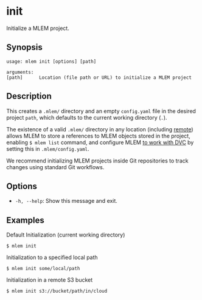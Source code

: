 # init

Initialize a MLEM project.

## Synopsis

```usage
usage: mlem init [options] [path]

arguments:
[path]      Location (file path or URL) to initialize a MLEM project
```

## Description

This creates a `.mlem/` directory and an empty `config.yaml` file in the desired
project `path`, which defaults to the current working directory (`.`).

The existence of a valid `.mlem/` directory in any location (including [remote])
allows MLEM to store a references to MLEM objects stored in the project,
enabling `$ mlem list` command, and configure MLEM
[to work with DVC](http://localhost:8000/doc/use-cases/dvc) by setting this in
`.mlem/config.yaml`.

<admon type="tip">

We recommend initializing MLEM projects inside Git repositories to track changes
using standard Git workflows.

</admon>

[remote]: /doc/user-guide/remote-objects

## Options

- `-h, --help`: Show this message and exit.

## Examples

Default Initialization (current working directory)

```cli
$ mlem init
```

Initialization to a specified local path

```cli
$ mlem init some/local/path
```

Initialization in a remote S3 bucket

```cli
$ mlem init s3://bucket/path/in/cloud
```
